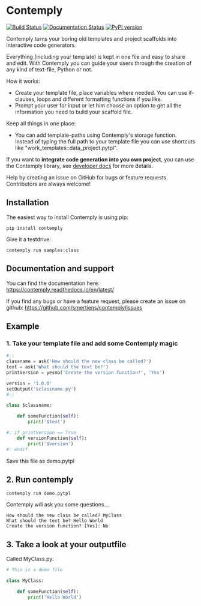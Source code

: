 # Contemply

[![Build Status](https://travis-ci.org/smertiens/contemply.svg?branch=develop)](https://travis-ci.org/smertiens/contemply)
[![Documentation Status](https://readthedocs.org/projects/contemply/badge/?version=latest)](https://contemply.readthedocs.io/en/latest/?badge=latest)
[![PyPI version](https://badge.fury.io/py/contemply.svg)](https://badge.fury.io/py/contemply)

Contemply turns your boring old templates and project scaffolds into interactive code generators. 

Everything (including your template) is kept in one file and easy to share and edit. With Contemply you can guide 
your users through the creation of any kind of text-file, Python or not.

How it works:

* Create your template file, place variables where needed. You can use if-clauses, loops and different formatting
functions if you like.
* Prompt your user for input or let him choose an option to get all the information you need to build your 
scaffold file.

Keep all things in one place:

* You can add template-paths using Contemply's storage function. Instead of typing the full path to your
template file you can use shortcuts like "work_templates::data_project.pytpl". 

If you want to **integrate code generation into you own project**, you can use the Contemply library,
see [developer docs](https://contemply.readthedocs.io/en/develop/developer.html) for more details.

Help by creating an issue on GitHub for bugs or feature requests.  Contributors are always welcome! 

## Installation

The easiest way to install Contemply is using pip:

````
pip install contemply
````

Give it a testdrive:

````
contemply run samples:class
````

## Documentation and support

You can find the documentation here: https://contemply.readthedocs.io/en/latest/

If you find any bugs or have a feature request, please create an issue on github: https://github.com/smertiens/contemply/issues

## Example

### 1. Take your template file and add some Contemply magic

````python
#::
classname = ask('How should the new class be called?')
text = ask('What should the text be?')
printVersion = yesno('Create the version function?', 'Yes')

version = '1.0.0'
setOutput('$classname.py')
#::

class $classname:

    def someFunction(self):
        print('$text')

#: if printVersion == True
    def versionFunction(self):
        print('$version')
#: endif
````

Save this file as demo.pytpl

## 2. Run contemply

```
contemply run demo.pytpl
```

Contemply will ask you some questions...


```
How should the new class be called? MyClass
What should the text be? Hello World
Create the version function? [Yes]: No
```

## 3. Take a look at your outputfile

Called MyClass.py:

````python
# This is a demo file

class MyClass:

    def someFunction(self):
        print('Hello World')
````

